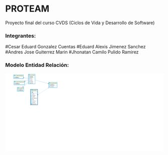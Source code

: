 # PROTEAM
Proyecto final del curso CVDS (Ciclos de Vida y Desarrollo de Software)
### Integrantes:
#Cesar Eduard Gonzalez Cuentas
#Eduard Alexis Jimenez Sanchez
#Andres Jose Guiterrez Marin
#Jhonatan Camilo Pulido Ramirez
### Modelo Entidad Relación:
<img src = "modelo ER.png" />